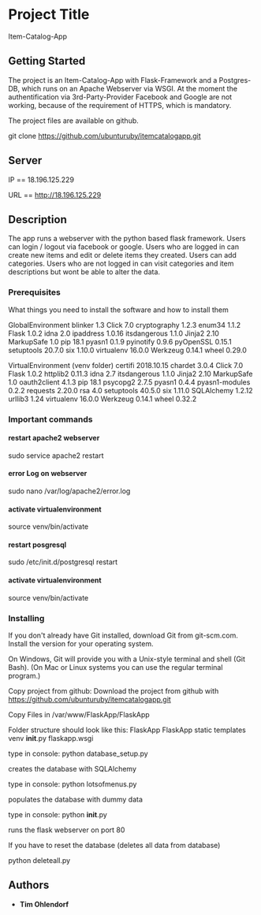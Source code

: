 
# Project Title

Item-Catalog-App 

## Getting Started

The project is an Item-Catalog-App with Flask-Framework and a Postgres-DB, which runs on an Apache Webserver via WSGI.
At the moment the authentification via 3rd-Party-Provider Facebook and Google are not working, because of the requirement of HTTPS, which is mandatory.  

The project files are available on github. 

git clone https://github.com/ubunturuby/itemcatalogapp.git


## Server

IP  == 18.196.125.229 

URL == http://18.196.125.229


## Description

The app runs a webserver with the python based flask framework. 
Users can login / logout via facebook or google.
Users who are logged in can create new items and edit or delete items they created. 
Users can add categories. 
Users who are not logged in can visit categories and item descriptions but wont be able to alter the data. 

### Prerequisites

What things you need to install the software and how to install them


GlobalEnvironment
blinker      1.3
Click        7.0
cryptography 1.2.3
enum34       1.1.2
Flask        1.0.2
idna         2.0
ipaddress    1.0.16
itsdangerous 1.1.0
Jinja2       2.10
MarkupSafe   1.0
pip          18.1
pyasn1       0.1.9
pyinotify    0.9.6
pyOpenSSL    0.15.1
setuptools   20.7.0
six          1.10.0
virtualenv   16.0.0
Werkzeug     0.14.1
wheel        0.29.0


VirtualEnvironment (venv folder) 
certifi        2018.10.15
chardet        3.0.4
Click          7.0
Flask          1.0.2
httplib2       0.11.3
idna           2.7
itsdangerous   1.1.0
Jinja2         2.10
MarkupSafe     1.0
oauth2client   4.1.3
pip            18.1
psycopg2       2.7.5
pyasn1         0.4.4
pyasn1-modules 0.2.2
requests       2.20.0
rsa            4.0
setuptools     40.5.0
six            1.11.0
SQLAlchemy     1.2.12
urllib3        1.24
virtualenv     16.0.0
Werkzeug       0.14.1
wheel          0.32.2


### Important commands
#### restart apache2 webserver 
sudo service apache2 restart
#### error Log on webserver 
sudo nano /var/log/apache2/error.log
#### activate virtualenvironment
source venv/bin/activate

#### restart posgresql
sudo /etc/init.d/postgresql restart
#### activate virtualenvironment 
source venv/bin/activate


### Installing

If you don't already have Git installed, download Git from git-scm.com. Install the version for your operating system.

On Windows, Git will provide you with a Unix-style terminal and shell (Git Bash). (On Mac or Linux systems you can use the regular terminal program.)

Copy project from github: 
Download the project from github with https://github.com/ubunturuby/itemcatalogapp.git

Copy Files in /var/www/FlaskApp/FlaskApp

Folder structure should look like this: 
FlaskApp
    FlaskApp
        static
        templates
        venv 
        __init__.py
    flaskapp.wsgi

type in console: python database_setup.py

creates the database with SQLAlchemy 

type in console: python lotsofmenus.py

populates the database with dummy data 

type in console: python __init__.py

runs the flask webserver on port 80 

If you have to reset the database (deletes all data from database) 

python deleteall.py

## Authors

* **Tim Ohlendorf** 


